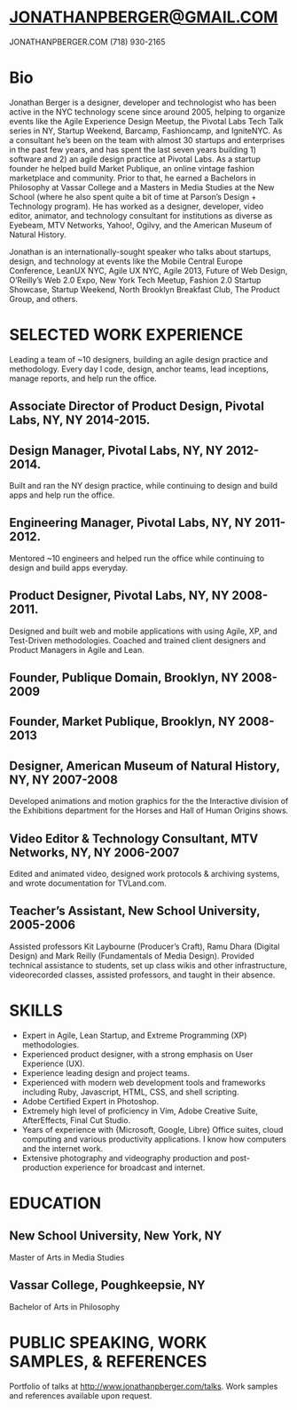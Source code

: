 # JONATHANPBERGER@GMAIL.COM
JONATHANPBERGER.COM
(718) 930-2165

# Bio

Jonathan Berger is a designer, developer and technologist who has been active in the NYC technology scene since around 2005, helping to organize events like the Agile Experience Design Meetup, the Pivotal Labs Tech Talk series in NY, Startup Weekend, Barcamp, Fashioncamp, and IgniteNYC. As a consultant he’s been on the team with almost 30 startups and enterprises in the past few years, and has spent the last seven years building 1) software and 2) an agile design practice at Pivotal Labs. As a startup founder he helped build Market Publique, an online vintage fashion marketplace and community. Prior to that, he earned a Bachelors in Philosophy at Vassar College and a Masters in Media Studies at the New School (where he also spent quite a bit of time at Parson’s Design + Technology program). He has worked as a designer, developer, video editor, animator, and technology consultant for institutions as diverse as Eyebeam, MTV Networks, Yahoo!, Ogilvy, and the American Museum of Natural History.

Jonathan is an internationally-sought speaker who talks about startups, design, and technology at events like the Mobile Central Europe Conference, LeanUX NYC, Agile UX NYC, Agile 2013, Future of Web Design, O’Reilly’s Web 2.0 Expo, New York Tech Meetup, Fashion 2.0 Startup Showcase, Startup Weekend, North Brooklyn Breakfast Club, The Product Group, and others.

# SELECTED WORK EXPERIENCE  

Leading a team of ~10 designers, building an agile design practice and methodology. Every day I code, design, anchor teams, lead inceptions, manage reports, and help run the office. 


## Associate Director of Product Design, Pivotal Labs, NY, NY 2014-2015.

## Design Manager, Pivotal Labs, NY, NY 2012-2014.
Built and ran the NY design practice, while continuing to design and build apps and help run the office.

## Engineering Manager, Pivotal Labs, NY, NY 2011-2012.
Mentored ~10 engineers and helped run the office while continuing to design and build apps everyday.

## Product Designer, Pivotal Labs, NY, NY 2008-2011.
Designed and built web and mobile applications with using Agile, XP, and Test-Driven methodologies. Coached and trained client designers and Product Managers in Agile and Lean.


## Founder, Publique Domain, Brooklyn, NY 2008-2009

## Founder, Market Publique, Brooklyn, NY 2008-2013

## Designer, American Museum of Natural History, NY, NY 2007-2008
Developed animations and motion graphics for the the Interactive division of the Exhibitions department for the Horses and Hall of Human Origins shows.

## Video Editor & Technology Consultant, MTV Networks, NY, NY 2006-2007
Edited and animated video, designed work protocols & archiving systems, and wrote documentation for TVLand.com.

## Teacher’s Assistant, New School University, 2005-2006
Assisted professors Kit Laybourne (Producer’s Craft), Ramu Dhara (Digital Design) and Mark Reilly (Fundamentals of Media Design).  Provided technical assistance to students, set up class wikis and other infrastructure,  videorecorded classes,  assisted professors, and taught in their absence.

# SKILLS

- Expert in Agile, Lean Startup, and Extreme Programming (XP) methodologies.
- Experienced product designer, with a strong emphasis on User Experience (UX).
- Experience leading design and project teams.
- Experienced with modern web development tools and frameworks including Ruby, Javascript, HTML, CSS, and shell scripting.
- Adobe Certified Expert in Photoshop.
- Extremely high level of proficiency in Vim, Adobe Creative Suite, AfterEffects, Final Cut Studio.
- Years of experience with {Microsoft, Google, Libre} Office suites, cloud computing and various productivity applications. I know how computers and the internet work.
- Extensive photography and videography production and post-production experience for broadcast and internet.

# EDUCATION

## New School University, New York, NY 
Master of Arts in Media Studies

## Vassar College, Poughkeepsie, NY
Bachelor of Arts in Philosophy

# PUBLIC SPEAKING, WORK SAMPLES, & REFERENCES
Portfolio of talks at http://www.jonathanpberger.com/talks. Work samples and references available upon request. 



